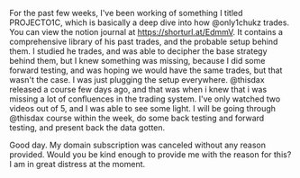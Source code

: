 For the past few weeks, I've been working of something I titled PROJECTO1C, which is basically a deep dive into how @only1chukz trades. You can view the notion journal at https://shorturl.at/EdmmV. It contains a comprehensive library of his past trades, and the probable setup behind them.
I studied he trades, and was able to decipher the base strategy behind them, but I knew something was missing, because I did some forward testing, and was hoping we would have the same trades, but that wasn't the case. I was just plugging the setup everywhere.
@thisdax released a course few days ago, and that was when i knew that i was missing a lot of confluences in the trading system. I've only watched two videos out of 5, and I was able to see some light.
I will be going through @thisdax course within the week, do some back testing and forward testing, and present back the data gotten.



Good day.
My domain subscription was canceled without any reason provided. Would you be kind enough to provide me with the reason for this? I am in great distress at the moment.